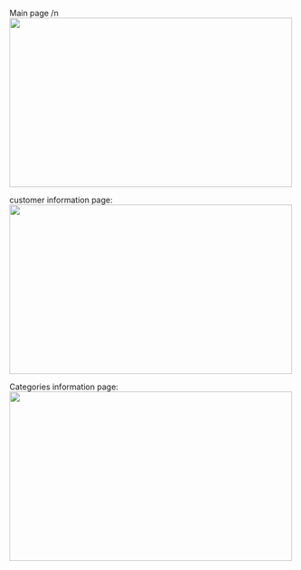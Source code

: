 Main page /n
<img src="https://github.com/user-attachments/assets/d400917b-c8ca-4117-8fd7-8d446cdb67ac" width="500" height="300" />

customer information page: <img src="https://github.com/user-attachments/assets/6b242103-5689-489f-bc1f-0685ac92827d" width="500" height="300" />

Categories information page: <img src="https://github.com/user-attachments/assets/a00f232f-9996-44e9-9cba-c9da6b5128ed" width="500" height="300" />

